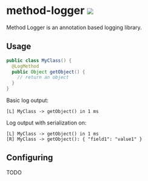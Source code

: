 # method-logger [![](https://jitpack.io/v/kelvindules/method-logger.svg)](https://jitpack.io/#kelvindules/method-logger)

Method Logger is an annotation based logging library.

## Usage

```java
public class MyClass() {
  @LogMethod
  public Object getObject() {
    // return an object
  }
}
```
Basic log output:
```
[L] MyClass -> getObject() in 1 ms
```
Log output with serialization on:
```
[L] MyClass -> getObject() in 1 ms
[R] MyClass -> getObject(): { "field1": "value1" }
```

## Configuring

TODO
